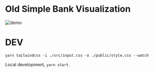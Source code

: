 # Old Simple Bank Visualization

![demo](./old/simple-charts.gif)

# DEV

```
yarn tailwindcss -i ./src/input.css -o ./public/style.css --watch
```

Local development, `yarn start`.
